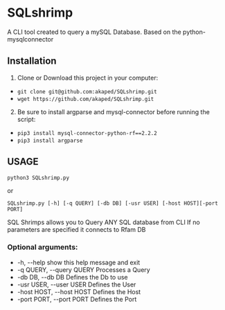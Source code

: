 # SQLshrimp
A CLI tool created to query a mySQL Database. Based on the python-mysqlconnector

## Installation 

1) Clone or Download this project in your computer:
- `git clone git@github.com:akaped/SQLshrimp.git`
- `wget https://github.com/akaped/SQLshrimp.git `

2) Be sure to install argparse and mysql-connector before running the script:

- `pip3 install mysql-connector-python-rf==2.2.2`
- `pip3 install argparse`



## USAGE

`python3 SQLshrimp.py`

or


`SQLshrimp.py [-h] [-q QUERY] [-db DB] [-usr USER] [-host HOST][-port PORT]`

  SQL Shrimps allows you to Query ANY SQL database from CLI
 If no parameters are specified it connects to Rfam DB

### Optional arguments:
*  -h, --help            show this help message and exit
*  -q QUERY, --query QUERY Processes a Query
*  -db DB, --db DB         Defines the Db to use
*  -usr USER, --user USER  Defines the User
*  -host HOST, --host HOST Defines the Host
*  -port PORT, --port PORT Defines the Port
